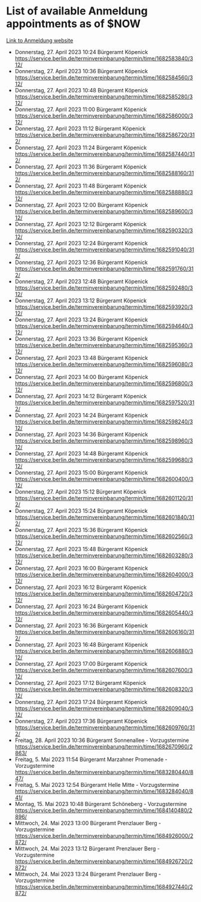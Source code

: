 # List of available Anmeldung appointments as of $NOW
[Link to Anmeldung website](https://service.berlin.de/terminvereinbarung/termin/tag.php?termin=1&anliegen[]=120686&dienstleisterlist=122210,122217,327316,122219,327312,122227,327314,122231,327346,122243,327348,122254,122252,329742,122260,329745,122262,329748,122271,327278,122273,327274,122277,327276,330436,122280,327294,122282,327290,122284,327292,122291,327270,122285,327266,122286,327264,122296,327268,150230,329760,122297,327286,122294,327284,122312,329763,122314,329775,122304,327330,122311,327334,122309,327332,317869,122281,327352,122279,329772,122283,122276,327324,122274,327326,122267,329766,122246,327318,122251,327320,122257,327322,122208,327298,122226,327300&herkunft=http%3A%2F%2Fservice.berlin.de%2Fdienstleistung%2F120686%2F)
- Donnerstag, 27. April 2023 10:24 Bürgeramt Köpenick https://service.berlin.de/terminvereinbarung/termin/time/1682583840/312/
- Donnerstag, 27. April 2023 10:36 Bürgeramt Köpenick https://service.berlin.de/terminvereinbarung/termin/time/1682584560/312/
- Donnerstag, 27. April 2023 10:48 Bürgeramt Köpenick https://service.berlin.de/terminvereinbarung/termin/time/1682585280/312/
- Donnerstag, 27. April 2023 11:00 Bürgeramt Köpenick https://service.berlin.de/terminvereinbarung/termin/time/1682586000/312/
- Donnerstag, 27. April 2023 11:12 Bürgeramt Köpenick https://service.berlin.de/terminvereinbarung/termin/time/1682586720/312/
- Donnerstag, 27. April 2023 11:24 Bürgeramt Köpenick https://service.berlin.de/terminvereinbarung/termin/time/1682587440/312/
- Donnerstag, 27. April 2023 11:36 Bürgeramt Köpenick https://service.berlin.de/terminvereinbarung/termin/time/1682588160/312/
- Donnerstag, 27. April 2023 11:48 Bürgeramt Köpenick https://service.berlin.de/terminvereinbarung/termin/time/1682588880/312/
- Donnerstag, 27. April 2023 12:00 Bürgeramt Köpenick https://service.berlin.de/terminvereinbarung/termin/time/1682589600/312/
- Donnerstag, 27. April 2023 12:12 Bürgeramt Köpenick https://service.berlin.de/terminvereinbarung/termin/time/1682590320/312/
- Donnerstag, 27. April 2023 12:24 Bürgeramt Köpenick https://service.berlin.de/terminvereinbarung/termin/time/1682591040/312/
- Donnerstag, 27. April 2023 12:36 Bürgeramt Köpenick https://service.berlin.de/terminvereinbarung/termin/time/1682591760/312/
- Donnerstag, 27. April 2023 12:48 Bürgeramt Köpenick https://service.berlin.de/terminvereinbarung/termin/time/1682592480/312/
- Donnerstag, 27. April 2023 13:12 Bürgeramt Köpenick https://service.berlin.de/terminvereinbarung/termin/time/1682593920/312/
- Donnerstag, 27. April 2023 13:24 Bürgeramt Köpenick https://service.berlin.de/terminvereinbarung/termin/time/1682594640/312/
- Donnerstag, 27. April 2023 13:36 Bürgeramt Köpenick https://service.berlin.de/terminvereinbarung/termin/time/1682595360/312/
- Donnerstag, 27. April 2023 13:48 Bürgeramt Köpenick https://service.berlin.de/terminvereinbarung/termin/time/1682596080/312/
- Donnerstag, 27. April 2023 14:00 Bürgeramt Köpenick https://service.berlin.de/terminvereinbarung/termin/time/1682596800/312/
- Donnerstag, 27. April 2023 14:12 Bürgeramt Köpenick https://service.berlin.de/terminvereinbarung/termin/time/1682597520/312/
- Donnerstag, 27. April 2023 14:24 Bürgeramt Köpenick https://service.berlin.de/terminvereinbarung/termin/time/1682598240/312/
- Donnerstag, 27. April 2023 14:36 Bürgeramt Köpenick https://service.berlin.de/terminvereinbarung/termin/time/1682598960/312/
- Donnerstag, 27. April 2023 14:48 Bürgeramt Köpenick https://service.berlin.de/terminvereinbarung/termin/time/1682599680/312/
- Donnerstag, 27. April 2023 15:00 Bürgeramt Köpenick https://service.berlin.de/terminvereinbarung/termin/time/1682600400/312/
- Donnerstag, 27. April 2023 15:12 Bürgeramt Köpenick https://service.berlin.de/terminvereinbarung/termin/time/1682601120/312/
- Donnerstag, 27. April 2023 15:24 Bürgeramt Köpenick https://service.berlin.de/terminvereinbarung/termin/time/1682601840/312/
- Donnerstag, 27. April 2023 15:36 Bürgeramt Köpenick https://service.berlin.de/terminvereinbarung/termin/time/1682602560/312/
- Donnerstag, 27. April 2023 15:48 Bürgeramt Köpenick https://service.berlin.de/terminvereinbarung/termin/time/1682603280/312/
- Donnerstag, 27. April 2023 16:00 Bürgeramt Köpenick https://service.berlin.de/terminvereinbarung/termin/time/1682604000/312/
- Donnerstag, 27. April 2023 16:12 Bürgeramt Köpenick https://service.berlin.de/terminvereinbarung/termin/time/1682604720/312/
- Donnerstag, 27. April 2023 16:24 Bürgeramt Köpenick https://service.berlin.de/terminvereinbarung/termin/time/1682605440/312/
- Donnerstag, 27. April 2023 16:36 Bürgeramt Köpenick https://service.berlin.de/terminvereinbarung/termin/time/1682606160/312/
- Donnerstag, 27. April 2023 16:48 Bürgeramt Köpenick https://service.berlin.de/terminvereinbarung/termin/time/1682606880/312/
- Donnerstag, 27. April 2023 17:00 Bürgeramt Köpenick https://service.berlin.de/terminvereinbarung/termin/time/1682607600/312/
- Donnerstag, 27. April 2023 17:12 Bürgeramt Köpenick https://service.berlin.de/terminvereinbarung/termin/time/1682608320/312/
- Donnerstag, 27. April 2023 17:24 Bürgeramt Köpenick https://service.berlin.de/terminvereinbarung/termin/time/1682609040/312/
- Donnerstag, 27. April 2023 17:36 Bürgeramt Köpenick https://service.berlin.de/terminvereinbarung/termin/time/1682609760/312/
- Freitag, 28. April 2023 10:36 Bürgeramt Sonnenallee - Vorzugstermine https://service.berlin.de/terminvereinbarung/termin/time/1682670960/2863/
- Freitag, 5. Mai 2023 11:54 Bürgeramt Marzahner Promenade - Vorzugstermine https://service.berlin.de/terminvereinbarung/termin/time/1683280440/847/
- Freitag, 5. Mai 2023 12:54 Bürgeramt Helle Mitte - Vorzugstermine https://service.berlin.de/terminvereinbarung/termin/time/1683284040/841/
- Montag, 15. Mai 2023 10:48 Bürgeramt Schöneberg - Vorzugstermine https://service.berlin.de/terminvereinbarung/termin/time/1684140480/2896/
- Mittwoch, 24. Mai 2023 13:00 Bürgeramt Prenzlauer Berg - Vorzugstermine https://service.berlin.de/terminvereinbarung/termin/time/1684926000/2872/
- Mittwoch, 24. Mai 2023 13:12 Bürgeramt Prenzlauer Berg - Vorzugstermine https://service.berlin.de/terminvereinbarung/termin/time/1684926720/2872/
- Mittwoch, 24. Mai 2023 13:24 Bürgeramt Prenzlauer Berg - Vorzugstermine https://service.berlin.de/terminvereinbarung/termin/time/1684927440/2872/

